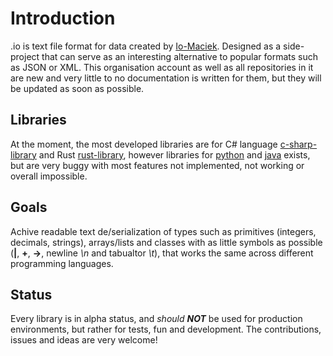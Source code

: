 # Introduction
.io is text file format for data created by [Io-Maciek](https://github.com/Io-Maciek). Designed as a side-project that can serve as an interesting alternative to popular formats such as JSON or XML. This organisation account as well as all repositories in it are new and very little to no documentation is written for them, but they will be updated as soon as possible.

## Libraries
At the moment, the most developed libraries are for C# language [c-sharp-library](https://github.com/IoDeSer/c-sharp-library) and Rust [rust-library](https://github.com/IoDeSer/rust-library), however libraries for [python](https://github.com/IoDeSer/python-library) and [java](https://github.com/IoDeSer/java-library) exists, but are very buggy with most features not implemented, not working or overall impossible.

## Goals
Achive readable text de/serialization of types such as primitives (integers, decimals, strings), arrays/lists and classes with as little symbols as possible (**|**, **+**, **->**, newline *\n* and tabualtor *\t*), that works the same across different programming languages.

## Status
Every library is in alpha status, and *should* ***NOT*** be used for production environments, but rather for tests, fun and development. The contributions, issues and ideas are very welcome!
